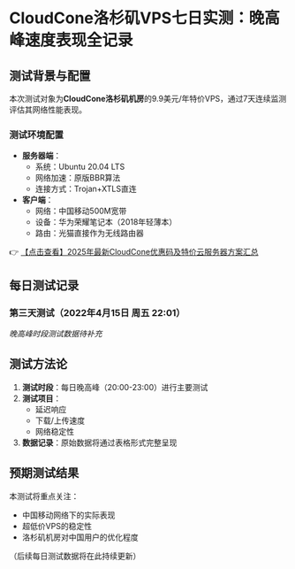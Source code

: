 # CloudCone洛杉矶VPS七日实测：晚高峰速度表现全记录

## 测试背景与配置

本次测试对象为**CloudCone洛杉矶机房**的9.9美元/年特价VPS，通过7天连续监测评估其网络性能表现。

### 测试环境配置
- **服务器端**：
  - 系统：Ubuntu 20.04 LTS
  - 网络加速：原版BBR算法
  - 连接方式：Trojan+XTLS直连
- **客户端**：
  - 网络：中国移动500M宽带
  - 设备：华为荣耀笔记本（2018年轻薄本）
  - 路由：光猫直接作为无线路由器

👉 [【点击查看】2025年最新CloudCone优惠码及特价云服务器方案汇总](https://bit.ly/Cloudcone)

## 每日测试记录

### 第三天测试（2022年4月15日 周五 22:01）
*晚高峰时段测试数据待补充*

## 测试方法论
1. **测试时段**：每日晚高峰（20:00-23:00）进行主要测试
2. **测试项目**：
   - 延迟响应
   - 下载/上传速度
   - 网络稳定性
3. **数据记录**：原始数据将通过表格形式完整呈现

## 预期测试结果
本测试将重点关注：
- 中国移动网络下的实际表现
- 超低价VPS的稳定性
- 洛杉矶机房对中国用户的优化程度

（后续每日测试数据将在此持续更新）